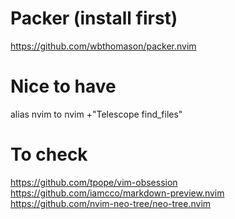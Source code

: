 # Packer (install first)
https://github.com/wbthomason/packer.nvim

# Nice to have
alias nvim to nvim +"Telescope find_files"

# To check

https://github.com/tpope/vim-obsession
https://github.com/iamcco/markdown-preview.nvim
https://github.com/nvim-neo-tree/neo-tree.nvim
